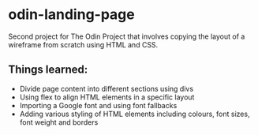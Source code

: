# odin-landing-page
Second project for The Odin Project that involves copying the layout of a wireframe from scratch using HTML and CSS.

## Things learned:
* Divide page content into different sections using divs
* Using flex to align HTML elements in a specific layout
* Importing a Google font and using font fallbacks
* Adding various styling of HTML elements including colours, font sizes, font weight and borders
